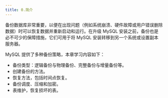 ```yaml
---
title: 0.简介
---
```

备份数据库非常重要，以便在出现问题（例如系统崩溃、硬件故障或用户错误删除数据）时可以恢复数据并重新启动和运行。在升级 MySQL 安装之前，备份也是必不可少的保障措施，它们可用于将 MySQL 安装转移到另一个系统或设置副本服务器。

MySQL 提供了多种备份策略，本章学习内容如下：

* 备份类型：逻辑备份与物理备份、完整备份与增量备份等。
* 创建备份的方法。
* 恢复方法，包括时间点恢复。
* 备份调度、压缩和加密。
* 表维护，恢复损坏的表。

